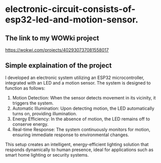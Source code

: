 # electronic-circuit-consists-of-esp32-led-and-motion-sensor.

## The link to my WOWki project
https://wokwi.com/projects/402930737081558017

## Simple explaination of the project
I developed an electronic system utilizing an ESP32 microcontroller, integrated with an LED and a motion sensor. The system is designed to function as follows:

1. Motion Detection: When the sensor detects movement in its vicinity, it triggers the system.
2. Automatic Illumination: Upon detecting motion, the LED automatically turns on, providing illumination.
3. Energy Efficiency: In the absence of motion, the LED remains off to conserve energy.
4. Real-time Response: The system continuously monitors for motion, ensuring immediate response to environmental changes.

This setup creates an intelligent, energy-efficient lighting solution that responds dynamically to human presence, ideal for applications such as smart home lighting or security systems.
